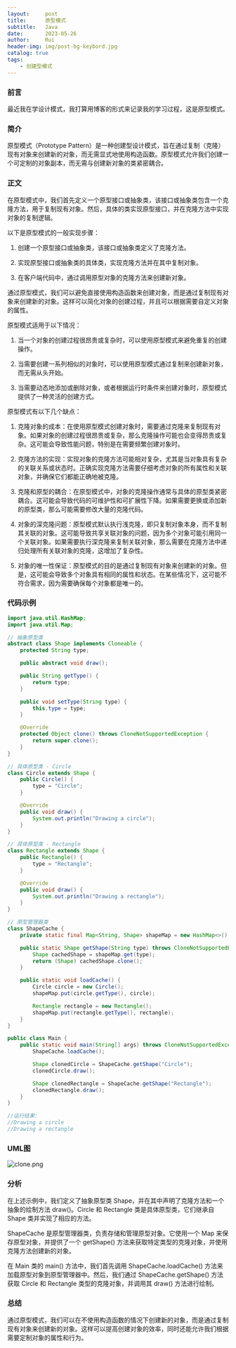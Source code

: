 ```yaml
---
layout:     post
title:      原型模式
subtitle:   Java
date:       2023-05-26
author:     Rui
header-img: img/post-bg-keybord.jpg
catalog: true
tags:
    - 创建型模式
---
```

### 前言
最近我在学设计模式，我打算用博客的形式来记录我的学习过程，这是原型模式。
### 简介
原型模式（Prototype Pattern）是一种创建型设计模式，旨在通过复制（克隆）现有对象来创建新的对象，而无需显式地使用构造函数。原型模式允许我们创建一个可定制的对象副本，而无需与创建新对象的类紧密耦合。
### 正文

在原型模式中，我们首先定义一个原型接口或抽象类，该接口或抽象类包含一个克隆方法，用于复制现有对象。然后，具体的类实现原型接口，并在克隆方法中实现对象的复制逻辑。

以下是原型模式的一般实现步骤：

1. 创建一个原型接口或抽象类，该接口或抽象类定义了克隆方法。

2. 实现原型接口或抽象类的具体类，实现克隆方法并在其中复制对象。

3. 在客户端代码中，通过调用原型对象的克隆方法来创建新对象。

通过原型模式，我们可以避免直接使用构造函数来创建对象，而是通过复制现有对象来创建新的对象。这样可以简化对象的创建过程，并且可以根据需要自定义对象的属性。

原型模式适用于以下情况：

1. 当一个对象的创建过程很昂贵或复杂时，可以使用原型模式来避免重复的创建操作。

2. 当需要创建一系列相似的对象时，可以使用原型模式通过复制来创建新对象，而无需从头开始。

3. 当需要动态地添加或删除对象，或者根据运行时条件来创建对象时，原型模式提供了一种灵活的创建方式。

原型模式有以下几个缺点：

1. 克隆对象的成本：在使用原型模式创建对象时，需要通过克隆来复制现有对象。如果对象的创建过程很昂贵或复杂，那么克隆操作可能也会变得昂贵或复杂。这可能会导致性能问题，特别是在需要频繁创建对象时。

2. 克隆方法的实现：实现对象的克隆方法可能相对复杂，尤其是当对象具有复杂的关联关系或状态时。正确实现克隆方法需要仔细考虑对象的所有属性和关联对象，并确保它们都能正确地被克隆。

3. 克隆和原型的耦合：在原型模式中，对象的克隆操作通常与具体的原型类紧密耦合。这可能会导致代码的可维护性和可扩展性下降。如果需要更换或添加新的原型类，那么可能需要修改大量的克隆代码。

4. 对象的深克隆问题：原型模式默认执行浅克隆，即只复制对象本身，而不复制其关联的对象。这可能导致共享关联对象的问题，因为多个对象可能引用同一个关联对象。如果需要执行深克隆来复制关联对象，那么需要在克隆方法中递归处理所有关联对象的克隆，这增加了复杂性。

5. 对象的唯一性保证：原型模式的目的是通过复制现有对象来创建新的对象。但是，这可能会导致多个对象具有相同的属性和状态。在某些情况下，这可能不符合需求，因为需要确保每个对象都是唯一的。

### 代码示例
```java
import java.util.HashMap;
import java.util.Map;

// 抽象原型类
abstract class Shape implements Cloneable {
    protected String type;

    public abstract void draw();

    public String getType() {
        return type;
    }

    public void setType(String type) {
        this.type = type;
    }

    @Override
    protected Object clone() throws CloneNotSupportedException {
        return super.clone();
    }
}

// 具体原型类 - Circle
class Circle extends Shape {
    public Circle() {
        type = "Circle";
    }

    @Override
    public void draw() {
        System.out.println("Drawing a circle");
    }
}

// 具体原型类 - Rectangle
class Rectangle extends Shape {
    public Rectangle() {
        type = "Rectangle";
    }

    @Override
    public void draw() {
        System.out.println("Drawing a rectangle");
    }
}

// 原型管理器类
class ShapeCache {
    private static final Map<String, Shape> shapeMap = new HashMap<>();

    public static Shape getShape(String type) throws CloneNotSupportedException {
        Shape cachedShape = shapeMap.get(type);
        return (Shape) cachedShape.clone();
    }

    public static void loadCache() {
        Circle circle = new Circle();
        shapeMap.put(circle.getType(), circle);

        Rectangle rectangle = new Rectangle();
        shapeMap.put(rectangle.getType(), rectangle);
    }
}

public class Main {
    public static void main(String[] args) throws CloneNotSupportedException {
        ShapeCache.loadCache();

        Shape clonedCircle = ShapeCache.getShape("Circle");
        clonedCircle.draw();

        Shape clonedRectangle = ShapeCache.getShape("Rectangle");
        clonedRectangle.draw();
    }
}

//运行结果:
//Drawing a circle
//Drawing a rectangle

```
### UML图
![clone.png](https://i.postimg.cc/hvG1D5yg/clone.png)

### 分析
在上述示例中，我们定义了抽象原型类 Shape，并在其中声明了克隆方法和一个抽象的绘制方法 draw()。Circle 和 Rectangle 类是具体原型类，它们继承自 Shape 类并实现了相应的方法。

ShapeCache 是原型管理器类，负责存储和管理原型对象。它使用一个 Map 来保存原型对象，并提供了一个 getShape() 方法来获取特定类型的克隆对象，并使用克隆方法创建新的对象。

在 Main 类的 main() 方法中，我们首先调用 ShapeCache.loadCache() 方法来加载原型对象到原型管理器中。然后，我们通过 ShapeCache.getShape() 方法获取 Circle 和 Rectangle 类型的克隆对象，并调用其 draw() 方法进行绘制。
### 总结
通过原型模式，我们可以在不使用构造函数的情况下创建新的对象，而是通过复制现有对象来创建新的对象。这样可以提高创建对象的效率，同时还能允许我们根据需要定制对象的属性和行为。